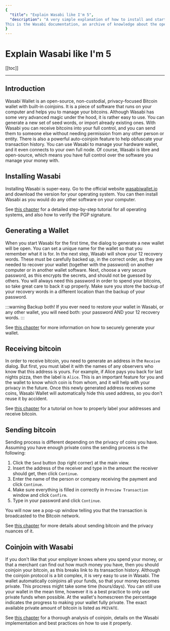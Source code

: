 ```yaml
---
{
  "title": "Explain Wasabi like I'm 5",
  "description": "A very simple explanation of how to install and start Wasabi Wallet, as well as receiving, sending, and coinjoining. 
This is the Wasabi documentation, an archive of knowledge about the open-source, non-custodial and privacy-focused Bitcoin wallet for desktop."
}
---
```


# Explain Wasabi like I'm 5

[[toc]]

---

## Introduction

Wasabi Wallet is an open-source, non-custodial, privacy-focused Bitcoin wallet with built-in coinjoins.
It is a piece of software that runs on your computer and helps you to manage your bitcoins.
Although Wasabi has some very advanced magic under the hood, it is rather easy to use.
You can generate a new set of seed words, or import already existing ones.
With Wasabi you can receive bitcoins into your full control, and you can send them to someone else without needing permission from any other person or entity.
There is also a powerful auto-coinjoin feature to help obfuscate your transaction history.
You can use Wasabi to manage your hardware wallet, and it even connects to your own full node.
Of course, Wasabi is libre and open-source, which means you have full control over the software you manage your money with.

## Installing Wasabi

Installing Wasabi is super-easy.
Go to the official website [wasabiwallet.io](https://wasabiwallet.io) and download the version for your operating system.
You can then install Wasabi as you would do any other software on your computer.

See [this chapter](/using-wasabi/InstallPackage.md) for a detailed step-by-step tutorial for all operating systems, and also how to verify the PGP signature.

## Generating a Wallet

When you start Wasabi for the first time, the dialog to generate a new wallet will be open.
You can set a unique name for the wallet so that you remember what it is for.
In the next step, Wasabi will show your 12 recovery words.
These must be carefully backed up, in the correct order, as they are needed to recover your wallet (together with the password) on another computer or in another wallet software.
Next, choose a very secure password, as this encrypts the secrets, and should not be guessed by others.
You will always need this password in order to spend your bitcoins, so take great care to back it up properly.
Make sure you store the backup of your recovery words in a different location than the backup of your password.

:::warning Backup both!
If you ever need to restore your wallet in Wasabi, or any other wallet, you will need both: your password AND your 12 recovery words.
:::

See [this chapter](/using-wasabi/WalletGeneration.md) for more information on how to securely generate your wallet.

## Receiving bitcoin

In order to receive bitcoin, you need to generate an address in the `Receive` dialog.
But first, you must label it with the names of any observers who know that this address is yours.
For example, if Alice pays you back for last nights pizza, then the label is `Alice`.
This is an important feature for you and the wallet to know which coin is from whom, and it will help with your privacy in the future.
Once this newly generated address receives some coins, Wasabi Wallet will automatically hide this used address, so you don't reuse it by accident.

See [this chapter](/using-wasabi/Receive.md) for a tutorial on how to properly label your addresses and receive bitcoin.

## Sending bitcoin

Sending process is different depending on the privacy of coins you have. Assuming you have enough private coins the sending process is the following:

1. Click the `Send` button (top right corner) at the main view.
2. Insert the address of the receiver and type in the amount the receiver should get, then click `Continue`.
3. Enter the name of the person or company receiving the payment and click `Continue`.
4. Make sure everything is filled in correctly in `Preview Transaction` window and click `Confirm`.
5. Type in your password and click `Continue`.

You will now see a pop-up window telling you that the transaction is broadcasted to the Bitcoin network.

See [this chapter](/using-wasabi/Send.md) for more details about sending bitcoin and the privacy nuances of it.

## Coinjoin with Wasabi

If you don't like that your employer knows where you spend your money, or that a merchant can find out how much money you have, then you should coinjoin your bitcoin, as this breaks link to its transaction history.
Although the coinjoin protocol is a bit complex, it is very easy to use in Wasabi.
The wallet automatically coinjoins all your funds, so that your money becomes private.
This procress might take some time (hours/days).
You can still use your wallet in the mean time, however it is a best practice to only use private funds when possible.
At the wallet's homescreen the percentage indicates the progress to making your wallet fully private.
The exact available private amount of bitcoin is listed as `PRIVATE`.

See [this chapter](/using-wasabi/CoinJoin.md) for a thorough analysis of coinjoin, details on the Wasabi implementation and best practices on how to use it properly.
